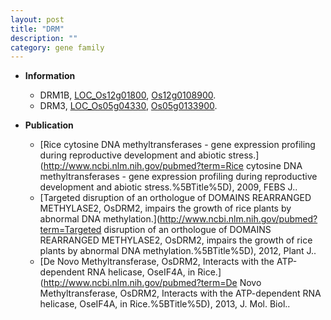 ```yaml
---
layout: post
title: "DRM"
description: ""
category: gene family
---
```


* **Information**  
    + DRM1B, [LOC_Os12g01800](http://rice.uga.edu/cgi-bin/ORF_infopage.cgi?orf=LOC_Os12g01800), [Os12g0108900](http://rapdb.dna.affrc.go.jp/viewer/gbrowse_details/irgsp1?name=Os12g0108900).
    + DRM3, [LOC_Os05g04330](http://rice.uga.edu/cgi-bin/ORF_infopage.cgi?orf=LOC_Os05g04330), [Os05g0133900](http://rapdb.dna.affrc.go.jp/viewer/gbrowse_details/irgsp1?name=Os05g0133900).

* **Publication**  
    + [Rice cytosine DNA methyltransferases - gene expression profiling during reproductive development and abiotic stress.](http://www.ncbi.nlm.nih.gov/pubmed?term=Rice cytosine DNA methyltransferases - gene expression profiling during reproductive development and abiotic stress.%5BTitle%5D), 2009, FEBS J..
    + [Targeted disruption of an orthologue of DOMAINS REARRANGED METHYLASE2, OsDRM2, impairs the growth of rice plants by abnormal DNA methylation.](http://www.ncbi.nlm.nih.gov/pubmed?term=Targeted disruption of an orthologue of DOMAINS REARRANGED METHYLASE2, OsDRM2, impairs the growth of rice plants by abnormal DNA methylation.%5BTitle%5D), 2012, Plant J..
    + [De Novo Methyltransferase, OsDRM2, Interacts with the ATP-dependent RNA helicase, OseIF4A, in Rice.](http://www.ncbi.nlm.nih.gov/pubmed?term=De Novo Methyltransferase, OsDRM2, Interacts with the ATP-dependent RNA helicase, OseIF4A, in Rice.%5BTitle%5D), 2013, J. Mol. Biol..


